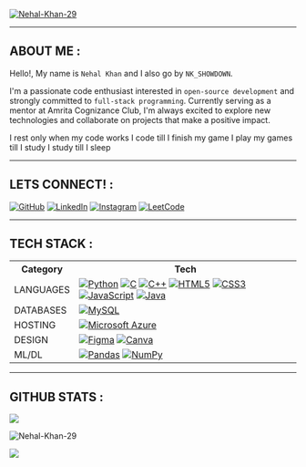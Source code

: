 [![Nehal-Khan-29](https://github.com/Nehal-Khan-29/Nehal-Khan-29/assets/128951002/f8b117d7-2ad7-4ae2-b08d-48bee1455f8f)](https://nehal-khan-29.github.io/NEHAL_KHAN-Portfolio/)
<hr>

## ABOUT ME :

Hello!, My name is `Nehal Khan` and I also go by `NK_SHOWDOWN`.

I'm a passionate code enthusiast interested in `open-source development` and strongly committed to `full-stack programming`. Currently serving as a mentor at Amrita Cognizance Club, I'm always excited to explore new technologies and collaborate on projects that make a positive impact.

I rest only when my code works 
I code till I finish my game
I play my games till I study
I study till I sleep <hr>
## LETS CONNECT! :
[![GitHub](https://img.shields.io/badge/github-%23121011.svg?style=for-the-badge&logo=github&logoColor=white)](https://github.com/Nehal-Khan-29)  [![LinkedIn](https://img.shields.io/badge/linkedin-%230077B5.svg?style=for-the-badge&logo=linkedin&logoColor=white)](https://www.linkedin.com/in/Nehal-Khan-29--)  [![Instagram](https://img.shields.io/badge/Instagram-%23E4405F.svg?style=for-the-badge&logo=Instagram&logoColor=white)](https://www.instagram.com/nk29_nehal/)  [![LeetCode](https://img.shields.io/badge/LeetCode-000000?style=for-the-badge&logo=LeetCode&logoColor=#d16c06)](https://leetcode.com/Nehal-Khan-29/)  <hr>

## TECH STACK :

<table>
    <tr>
        <th>Category</th>
        <th>Tech</th>
    </tr>
    <tr>
        <td>LANGUAGES</td>
        <td>
            <a href="https://www.python.org"><img
                    src="https://img.shields.io/badge/python-3670A0?style=for-the-badge&amp;logo=python&amp;logoColor=ffdd54"
                    alt="Python" /></a>
            <a href="https://www.cprogramming.com/"><img
                    src="https://img.shields.io/badge/c-%2300599C.svg?style=for-the-badge&amp;logo=c&amp;logoColor=white"
                    alt="C" /></a>
            <a href="https://www.w3schools.com/cpp/"><img
                    src="https://img.shields.io/badge/c++-%2300599C.svg?style=for-the-badge&amp;logo=c%2B%2B&amp;logoColor=white"
                    alt="C++" /></a>
            <a href="https://html5.org/"><img
                    src="https://img.shields.io/badge/html5-%23E34F26.svg?style=for-the-badge&amp;logo=html5&amp;logoColor=white"
                    alt="HTML5" /></a>
            <a href="https://www.css3.com/"><img
                    src="https://img.shields.io/badge/css3-%231572B6.svg?style=for-the-badge&amp;logo=css3&amp;logoColor=white"
                    alt="CSS3" /></a>
            <a href="https://www.javascript.com/"><img
                    src="https://img.shields.io/badge/javascript-%23323330.svg?style=for-the-badge&amp;logo=javascript&amp;logoColor=%23F7DF1E"
                    alt="JavaScript" /></a>
            <a href="https://www.java.com/en/"><img
                    src="https://img.shields.io/badge/java-%23ED8B00.svg?style=for-the-badge&amp;logo=java&amp;logoColor=white"
                    alt="Java" /></a>
        </td>
    </tr>
    <tr>
        <td>DATABASES</td>
        <td>
            <a href="https://www.mysql.com/"><img
                    src="https://img.shields.io/badge/mysql-%2300f.svg?style=for-the-badge&amp;logo=mysql&amp;logoColor=white"
                    alt="MySQL" /></a>
        </td>
    </tr>
    <tr>
        <td>HOSTING</td>
        <td>
            <a href="https://azure.microsoft.com/en-in"><img
                    src="https://img.shields.io/badge/azure-%230072C6.svg?style=for-the-badge&logo=microsoftazure&logoColor=white"
                    alt="Microsoft Azure" /></a>
        </td>
    </tr>
    <tr>
        <td>DESIGN</td>
        <td>
            <a href="https://www.figma.com/"><img
                    src="https://img.shields.io/badge/figma-%23F24E1E.svg?style=for-the-badge&amp;logo=figma&amp;logoColor=white"
                    alt="Figma" /></a>
            <a href="https://www.canva.com/"><img
                    src="https://img.shields.io/badge/Canva-%2300C4CC.svg?style=for-the-badge&amp;logo=Canva&amp;logoColor=white"
                    alt="Canva" /></a>
        </td>
    </tr>
    <tr>
        <td>ML/DL</td>
        <td>
            <a href="https://pandas.pydata.org/"><img
                    src="https://img.shields.io/badge/pandas-%23150458.svg?style=for-the-badge&amp;logo=pandas&amp;logoColor=white"
                    alt="Pandas" /></a>
            <a href="https://numpy.org/"><img
                    src="https://img.shields.io/badge/numpy-%23013243.svg?style=for-the-badge&amp;logo=numpy&amp;logoColor=white"
                    alt="NumPy" /></a>
        </td>
    </tr>
</table><hr>

## GITHUB STATS :

![](https://github-profile-trophy.vercel.app/?username=Nehal-Khan-29&theme=dracula&no-frame=true&no-bg=true&margin-w=4)

<p><img align="center" src="https://github-readme-stats.vercel.app/api/top-langs?username=Nehal-Khan-29&show_icons=true&locale=en&layout=compact" alt="Nehal-Khan-29" /></p>

[![](https://visitcount.itsvg.in/api?id=nehal-khan-29&label=Profile%20Views&color=1&icon=1&pretty=true)](https://github.com/Nehal-Khan-29)

